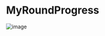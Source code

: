 # MyRoundProgress
![image](https://github.com/Tforandroid/MyRoundProgress/app/src/main/res/mipmap-mdpi/ic_launcher.png)